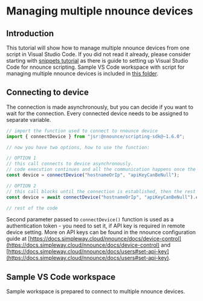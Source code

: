 # Managing multiple nnounce devices

## Introduction

This tutorial will show how to manage multiple nnounce devices from one script in Visual Studio Code. 
If you did not read it already, please consider starting with [snippets tutorial](../../snippets/README.md) as there is guide to setting up Visual Studio Code for nnounce scripting.
Sample VS Code workspace with script for managing multiple nnounce devices is included in [this folder](VSCode_workspace).

## Connecting to device
The connection is made asynchronously, but you can decide if you want to wait for the connection.
Every connected device needs to be assigned to separate variable. 

```typescript
// import the function used to connect to nnounce device
import { connectDevice } from "jsr:@nnounce/scripting-sdk@~1.6.0";

// now you have two options, how to use the function: 

// OPTION 1
// this call connects to device asynchronously. 
// code execution continues and all the communication happens once the connection is established 
const device = connectDevice("hostnameOrIp", "apiKeyCanBeNull");

// OPTION 2
// this call blocks until the connection is established, then the rest of the code is executed
const device = await connectDevice("hostnameOrIp", "apiKeyCanBeNull").connectionPromise();

// rest of the code
```

Second parameter passed to `connectDevice()` function is used as a authentication token - you need to set it, if API key is required in remote device setting.
More on API keys can be found in the nnounce configuration guide at [https://docs.simpleway.cloud/nnounce/docs/device-control](https://docs.simpleway.cloud/nnounce/docs/device-control) and [https://docs.simpleway.cloud/nnounce/docs/users#set-api-key](https://docs.simpleway.cloud/nnounce/docs/users#set-api-key).

## Sample VS Code workspace
Sample workspace is prepared to connect to multiple nnounce devices.
